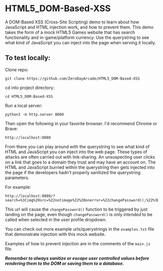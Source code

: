 # HTML5_DOM-Based-XSS
A DOM-Based XSS (Cross-Site Scripting) demo to learn about how JavaScript and HTML injection work, and how to prevent them. This demo takes the form of a mock HTML5 Games website that has search functionality and in-game/platform currency. Use the querystring to see what kind of JavaScript you can inject into the page when serving it locally.

## To test locally:
Clone repo:
```
git clone https://github.com/ZeroDayArcade/HTML5_DOM-Based-XSS
```
cd into project directory:
```
cd HTML5_DOM-Based-XSS
```
Run a local server:
```
python3 -m http.server 8080
```

Then open the following in your favorite browser. I'd recommend Chrome or Brave:
```
http://localhost:8080
```

From there you can play around with the querystring to see what kind of HTML and JavaScript you can inject into the web page. These types of attacks are often carried out with link-sharing. An unsuspecting user clicks on a link that goes to a domain they trust and may have an account on. The HTML and JavaScript burried within the querystring then gets injected into the page if the developers hadn't properly sanitized the querystring parameters. 

For example:
```
http://localhost:8080/?search=%3Cimg%20src=%22notimage%22%20onerror=%22changePassword();%22%3E
```
This url will cause the `changePassword()` function to be triggered by just landing on the page, even though `changePassword()` is only *intended* to be called when selected in the user profile dropdown.

You can check out more example urls/querystrings in the `examples.txt` file that demonstrate injection with this mock website.

Examples of how to prevent injection are in the comments of the `main.js` file.

<strong><em>Remember to always sanitize or escape user controlled values before rendering them to the DOM or saving them to a database.</em></strong>


